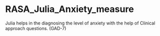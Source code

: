 # RASA_Julia_Anxiety_measure
Julia helps in the diagnosing the level of anxiety with the help of Clinical approach questions. (GAD-7)

